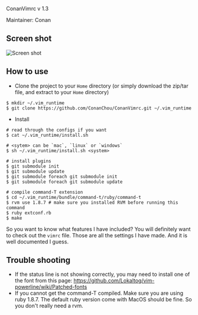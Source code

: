 ConanVimrc v 1.3

Maintainer: Conan 

## Screen shot

![Screen shot](https://xiil8w.blu.livefilestore.com/y1psxjrQXZ6JdWymbitNvNXBvPH8A44bGZUv48xy51LULFtXnw8nDGx8FMgupx3sVmlAOCOieqfBtKs8zPgrysve5qKJmNJ3r2F/ConanVimrc.png?psid=1)

## How to use

- Clone the project to your `Home` directory (or simply download the zip/tar file, and extract to your `Home` directory)

```
$ mkdir ~/.vim_runtime
$ git clone https://github.com/ConanChou/ConanVimrc.git ~/.vim_runtime
```

- Install

```
# read through the configs if you want
$ cat ~/.vim_runtime/install.sh

# <sytem> can be `mac`, `linux` or `windows`
$ sh ~/.vim_runtime/install.sh <system>

# install plugins
$ git submodule init
$ git submodule update
$ git submodule foreach git submodule init
$ git submodule foreach git submodule update

# compile command-T extension
$ cd ~/.vim_runtime/bundle/command-t/ruby/command-t
$ rvm use 1.8.7 # make sure you installed RVM before running this command
$ ruby extconf.rb
$ make
```

So you want to know what features I have included? You will definitely want to check out the `vimrc` file. Those are all the settings I have made. And it is well documented I guess. 

## Trouble shooting 

- If the status line is not showing correctly, you may need to install one of the font from this page: <https://github.com/Lokaltog/vim-powerline/wiki/Patched-fonts>
- If you cannot get the command-T compiled. Make sure you are using ruby 1.8.7. The default ruby version come with MacOS should be fine. So you don't really need a rvm.
